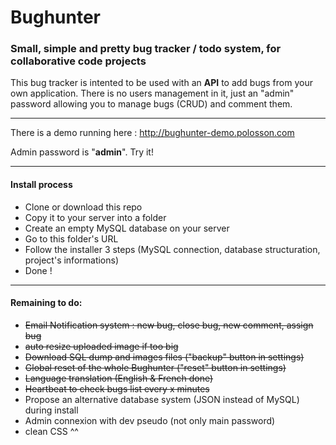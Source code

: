 # Bughunter
### Small, simple and pretty bug tracker / todo system, for collaborative code projects

This bug tracker is intented to be used with an **API** to add bugs from your own application. There is no users management in it, just an "admin" password allowing you to manage bugs (CRUD) and comment them.

----
There is a demo running here : http://bughunter-demo.polosson.com

Admin password is "**admin**". Try it!

----
#### Install process
  - Clone or download this repo
  - Copy it to your server into a folder
  - Create an empty MySQL database on your server
  - Go to this folder's URL
  - Follow the installer 3 steps (MySQL connection, database structuration, project's informations)
  - Done !

----
#### Remaining to do:
  - <s>Email Notification system : new bug, close bug, new comment, assign bug</s>
  - <s>auto resize uploaded image if too big</s>
  - <s>Download SQL dump and images files ("backup" button in settings)</s>
  - <s>Global reset of the whole Bughunter ("reset" button in settings)</s>
  - <s>Language translation (English & French done)</s>
  - <s>Heartbeat to check bugs list every x minutes</s>
  - Propose an alternative database system (JSON instead of MySQL) during install
  - Admin connexion with dev pseudo (not only main password)
  - clean CSS ^^
